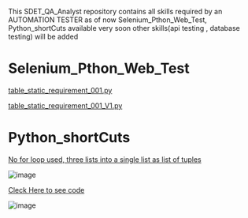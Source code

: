This SDET_QA_Analyst repository contains all skills required by an AUTOMATION TESTER
as of now Selenium_Pthon_Web_Test, Python_shortCuts available
very soon other skills(api testing , database testing) will be added 


# Selenium_Pthon_Web_Test      
[table_static_requirement_001.py](https://github.com/shivashankars-github/SDET_QA_Analyst/blob/main/Selenium_Python_Web_Test/table_static_requirement_001.py)

[table_static_requirement_001_V1.py](https://github.com/shivashankars-github/SDET_QA_Analyst/blob/main/Selenium_Python_Web_Test/table_static_requirement_001_V1.py)

# Python_shortCuts

[No for loop used, three lists into a single list as list of tuples ](https://github.com/shivashankars-github/SDET_QA_Analyst/blob/main/python_short_Cuts/Scenario_1192025001.py)

![image](https://github.com/user-attachments/assets/9c5d9746-5899-4c5b-8c81-d3364b5aaf06)


[Cleck Here to see code](https://github.com/shivashankars-github/SDET_QA_Analyst/blob/main/python_short_Cuts/Screenshot%202025-01-19%20205343.py)

![image](https://github.com/user-attachments/assets/3cfae49d-41be-4bc1-8e3d-0e3095ade981)
